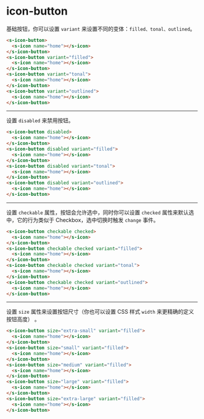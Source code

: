 # icon-button

基础按钮，你可以设置 `variant` 来设置不同的变体：`filled、tonal、outlined`。

```html preview
<s-icon-button> 
  <s-icon name="home"></s-icon>
</s-icon-button>
<s-icon-button variant="filled">
  <s-icon name="home"></s-icon>
</s-icon-button>
<s-icon-button variant="tonal"> 
  <s-icon name="home"></s-icon>
</s-icon-button>
<s-icon-button variant="outlined">
  <s-icon name="home"></s-icon>
</s-icon-button>
```

---

设置 `disabled` 来禁用按钮。

```html preview
<s-icon-button disabled> 
  <s-icon name="home"></s-icon>
</s-icon-button>
<s-icon-button disabled variant="filled">
  <s-icon name="home"></s-icon>
</s-icon-button>
<s-icon-button disabled variant="tonal"> 
  <s-icon name="home"></s-icon>
</s-icon-button>
<s-icon-button disabled variant="outlined">
  <s-icon name="home"></s-icon>
</s-icon-button>
```

---

设置 `checkable` 属性，按钮会允许选中，同时你可以设置 `checked` 属性来默认选中，它的行为类似于 Checkbox，选中切换时触发 `change` 事件。

```html preview
<s-icon-button checkable checked>
  <s-icon name="home"></s-icon>
</s-icon-button>
<s-icon-button checkable checked variant="filled">
  <s-icon name="home"></s-icon>
</s-icon-button>
<s-icon-button checkable checked variant="tonal">
  <s-icon name="home"></s-icon>
</s-icon-button>
<s-icon-button checkable checked variant="outlined">
  <s-icon name="home"></s-icon>
</s-icon-button>
```

---

设置 `size` 属性来设置按钮尺寸（你也可以设置 CSS 样式 `width` 来更精确的定义按钮高度） 。

```html preview
<s-icon-button size="extra-small" variant="filled">
  <s-icon name="home"></s-icon>
</s-icon-button>
<s-icon-button size="small" variant="filled">
  <s-icon name="home"></s-icon>
</s-icon-button>
<s-icon-button size="medium" variant="filled">
  <s-icon name="home"></s-icon>
</s-icon-button>
<s-icon-button size="large" variant="filled">
  <s-icon name="home"></s-icon>
</s-icon-button>
<s-icon-button size="extra-large" variant="filled">
  <s-icon name="home"></s-icon>
</s-icon-button>
```
